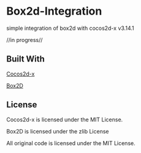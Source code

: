 # Box2d-Integration
simple integration of box2d with cocos2d-x v3.14.1

//in progress//

## Built With

[Cocos2d-x](https://github.com/cocos2d/cocos2d-x)

[Box2D](http://box2d.org/)

## License

Cocos2d-x is licensed under the MIT License.

Box2D is licensed under the zlib License

All original code is licensed under the MIT License.
